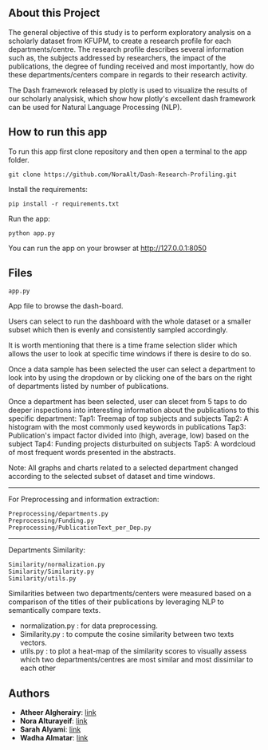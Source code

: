 

## About this Project
The general objective of this study is to perform exploratory analysis on a scholarly dataset from KFUPM, to create a research profile for each departments/centre. The research profile describes several information such as, the  subjects addressed by researchers, the impact of the publications, the degree of funding received and most importantly, how do these departments/centers compare in regards to their research activity.

The Dash framework released by plotly is used to visualize the results of our scholarly analysisk, which show how plotly's excellent dash framework can be used for Natural Language Processing (NLP).

## How to run this app

To run this app first clone repository and then open a terminal to the app folder.

```
git clone https://github.com/NoraAlt/Dash-Research-Profiling.git

```

Install the requirements:

```
pip install -r requirements.txt
```
Run the app:

```
python app.py
```
You can run the app on your browser at http://127.0.0.1:8050

## Files
```
app.py
```
App file to browse the dash-board.

Users can select to run the dashboard with the whole dataset or a smaller
subset which then is evenly and consistently sampled accordingly.

It is worth mentioning that there is a time frame selection slider which
allows the user to look at specific time windows if there is desire to do so.

Once a data sample has been selected the user can select a department to look into
by using the dropdown or by clicking one of the bars on the right of departments
listed by number of publications.

Once a department has been selected, user can slecet from 5 taps to do deeper
inspections into interesting information about the publications to this specific
department:
    Tap1: Treemap of top subjects and subjects
    Tap2: A histogram with the most commonly used keywords in publications
    Tap3: Publication's impact factor divided into (high, average, low) based on the subject
    Tap4: Funding projects disturbuited on subjects
    Tap5: A wordcloud of most frequent words presented in the abstracts.

Note: All graphs and charts related to a selected department changed according to the selected subset of dataset and time windows.


---------------------------


For Preprocessing and information extraction:
```
Preprocessing/departments.py
Preprocessing/Funding.py
Preprocessing/PublicationText_per_Dep.py
```

---------------------------
Departments Similarity:
```
Similarity/normalization.py
Similarity/Similarity.py
Similarity/utils.py
```
Similarities between two departments/centers were measured based on a comparison of the titles of their publications by leveraging NLP to semantically compare texts.
- normalization.py : for data preprocessing.
- Similarity.py : to compute the cosine similarity between two texts vectors.
- utils.py : to plot a heat-map of the similarity scores to visually assess which two departments/centres are most similar and most dissimilar to each other

## Authors
- **Atheer Algherairy**: [link](https://github.com/AtheerAlgherairy)
- **Nora Alturayeif**: [link](https://github.com/NoraAlt)
- **Sarah Alyami**: [link](https://github.com/Wadha-Almattar)
- **Wadha Almatar**: [link](https://github.com/snalyami)
